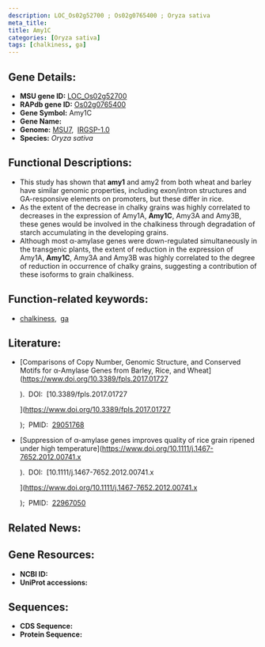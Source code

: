 ```yaml
---
description: LOC_Os02g52700 ; Os02g0765400 ; Oryza sativa
meta_title:
title: Amy1C
categories: [Oryza sativa]
tags: [chalkiness, ga]
---
```


## Gene Details:
- **MSU gene ID:** [LOC_Os02g52700](http://rice.uga.edu/cgi-bin/ORF_infopage.cgi?orf=LOC_Os02g52700)  
- **RAPdb gene ID:** [Os02g0765400](https://rapdb.dna.affrc.go.jp/locus/?name=Os02g0765400)  
- **Gene Symbol:** Amy1C
- **Gene Name:**
- **Genome:**  [MSU7](http://rice.uga.edu/),&nbsp;&nbsp;[IRGSP-1.0](https://rapdb.dna.affrc.go.jp/download/irgsp1.html)
- **Species:** *Oryza sativa*

## Functional Descriptions:
   - This study has shown that **amy1** and amy2 from both wheat and barley have similar genomic properties, including exon/intron structures and GA-responsive elements on promoters, but these differ in rice.
   - As the extent of the decrease in chalky grains was highly correlated to decreases in the expression of Amy1A, **Amy1C**, Amy3A and Amy3B, these genes would be involved in the chalkiness through degradation of starch accumulating in the developing grains.
   - Although most α-amylase genes were down-regulated simultaneously in the transgenic plants, the extent of reduction in the expression of Amy1A, **Amy1C**, Amy3A and Amy3B was highly correlated to the degree of reduction in occurrence of chalky grains, suggesting a contribution of these isoforms to grain chalkiness.

## Function-related keywords:
   - [chalkiness](/tags/chalkiness/),&nbsp;&nbsp;[ga](/tags/ga/)

## Literature:
   - [Comparisons of Copy Number, Genomic Structure, and Conserved Motifs for α-Amylase Genes from Barley, Rice, and Wheat](https://www.doi.org/10.3389/fpls.2017.01727
        
        
        
        ).&nbsp;&nbsp;DOI:&nbsp;&nbsp;[10.3389/fpls.2017.01727
        
        ](https://www.doi.org/10.3389/fpls.2017.01727
        
        
        
        );&nbsp;&nbsp;PMID:&nbsp;&nbsp;[29051768](https://pubmed.ncbi.nlm.nih.gov/29051768/)
   - [Suppression of α-amylase genes improves quality of rice grain ripened under high temperature](https://www.doi.org/10.1111/j.1467-7652.2012.00741.x
        
        
        
        ).&nbsp;&nbsp;DOI:&nbsp;&nbsp;[10.1111/j.1467-7652.2012.00741.x
        
        ](https://www.doi.org/10.1111/j.1467-7652.2012.00741.x
        
        
        
        );&nbsp;&nbsp;PMID:&nbsp;&nbsp;[22967050](https://pubmed.ncbi.nlm.nih.gov/22967050/)

## Related News:

## Gene Resources:
- **NCBI ID:**  []()
- **UniProt accessions:** [](https://www.uniprot.org/uniprotkb//entry)

## Sequences:
- **CDS Sequence:**
- **Protein Sequence:**
